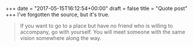 +++
date = "2017-05-15T16:12:54+00:00"
draft = false
title = "Quote post"
+++
I've forgotten the source, but it's true.

> If you want to go to a place but have no friend who is willing to accompany, go with yourself. You will meet someone with the same vision somewhere along the way.